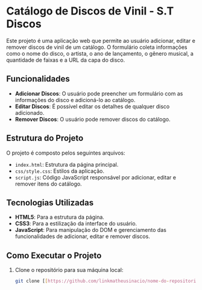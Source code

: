 # Catálogo de Discos de Vinil - S.T Discos

Este projeto é uma aplicação web que permite ao usuário adicionar, editar e remover discos de vinil de um catálogo. O formulário coleta informações como o nome do disco, o artista, o ano de lançamento, o gênero musical, a quantidade de faixas e a URL da capa do disco.

## Funcionalidades

- **Adicionar Discos**: O usuário pode preencher um formulário com as informações do disco e adicioná-lo ao catálogo.
- **Editar Discos**: É possível editar os detalhes de qualquer disco adicionado.
- **Remover Discos**: O usuário pode remover discos do catálogo.
  
## Estrutura do Projeto

O projeto é composto pelos seguintes arquivos:

- `index.html`: Estrutura da página principal.
- `css/style.css`: Estilos da aplicação.
- `script.js`: Código JavaScript responsável por adicionar, editar e remover itens do catálogo.

## Tecnologias Utilizadas

- **HTML5**: Para a estrutura da página.
- **CSS3**: Para a estilização da interface do usuário.
- **JavaScript**: Para manipulação do DOM e gerenciamento das funcionalidades de adicionar, editar e remover discos.

## Como Executar o Projeto

1. Clone o repositório para sua máquina local:

   ```bash
   git clone [[https://github.com/linkmatheusinacio/nome-do-repositorio.git](https://github.com/MatheusInacio-Git/SiteDiscoVinil.git)](https://github.com/MatheusInacio-Git/SiteDiscoVinil.git)
